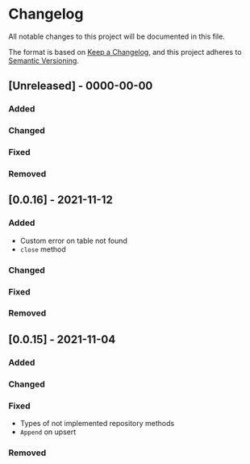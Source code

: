 # Changelog

All notable changes to this project will be documented in this file.

The format is based on [Keep a Changelog](https://keepachangelog.com/en/1.0.0/),
and this project adheres to [Semantic Versioning](https://semver.org/spec/v2.0.0.html).

## [Unreleased] - 0000-00-00

### Added

### Changed

### Fixed

### Removed

## [0.0.16] - 2021-11-12

### Added

- Custom error on table not found
- `close` method

### Changed

### Fixed

### Removed

## [0.0.15] - 2021-11-04

### Added

### Changed

### Fixed

- Types of not implemented repository methods
- `Append` on upsert

### Removed
